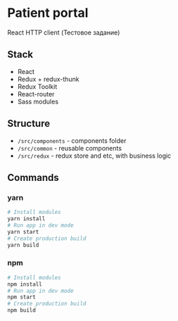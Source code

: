 # Patient portal
React HTTP client
(Тестовое задание)

## Stack

- React
- Redux + redux-thunk
- Redux Toolkit
- React-router
- Sass modules

## Structure

- `/src/components` - components folder
- `/src/common` - reusable components
- `/src/redux` - redux store and etc, with business logic

## Commands
### yarn
```bash
# Install modules
yarn install 
# Run app in dev mode
yarn start
# Create production build
yarn build
```

### npm
```bash 
# Install modules
npm install 
# Run app in dev mode
npm start
# Create production build
npm build
```
